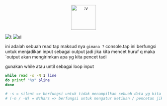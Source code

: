 <p align="center">
  <img src="https://i.postimg.cc/xCYbNNmh/images-2.jpg" title=":v" alt=":v" width="80" >
</p>

[![t](https://img.shields.io/static/v1?style=plastic&logo=appveyor&label=Code&message=by%20polygon&color=green)](https://youtube.com/channel/UCtu-GcxKL8kJBXpR1wfMgWg)
[![ui](https://img.shields.io/badge/Program-Bash-blue)](https://cointer.polygon3.repl.co/send/jangan%20lupa%20subrek%20pejuang%20kentang)

ini adalah sebuah read tap maksud nya `gimana ?`
console.tap ini berfungsi untuk menjadikan input sebagai output jadi jika kita mencet huruf q maka `output akan mengirimkan apa yg kita pencet tadi

gunakan while atau until sebagai loop input

```bash
while read -s -N 1 line
do printf "%s" $line
done

# -s = silent => berfungsi untuk tidak menampilkan sebuah data yg kita pencet
# (-n / -N) = Nchars => berfungsi untuk mengatur ketikan / pencetan jika nchars satu maka batas satu ketikan adalah 1 jika ketikan sudah memenuhi value yg kita buat maka input akan langsung mengirimkan output
```

